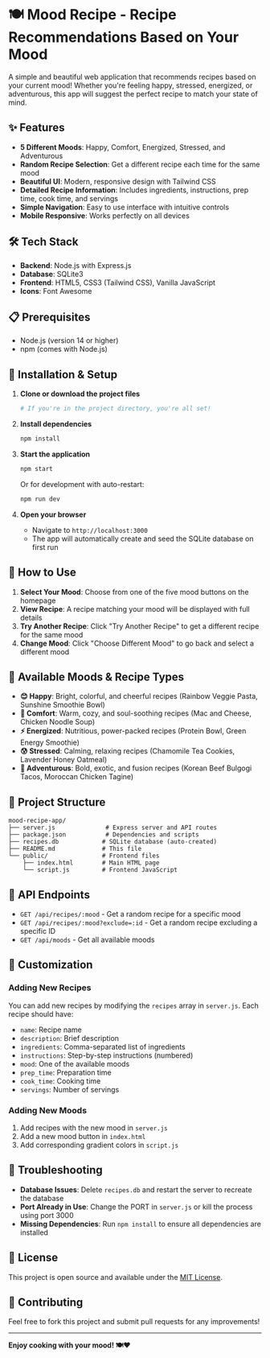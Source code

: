# 🍽️ Mood Recipe - Recipe Recommendations Based on Your Mood

A simple and beautiful web application that recommends recipes based on your current mood! Whether you're feeling happy, stressed, energized, or adventurous, this app will suggest the perfect recipe to match your state of mind.

## ✨ Features

- **5 Different Moods**: Happy, Comfort, Energized, Stressed, and Adventurous
- **Random Recipe Selection**: Get a different recipe each time for the same mood
- **Beautiful UI**: Modern, responsive design with Tailwind CSS
- **Detailed Recipe Information**: Includes ingredients, instructions, prep time, cook time, and servings
- **Simple Navigation**: Easy to use interface with intuitive controls
- **Mobile Responsive**: Works perfectly on all devices

## 🛠️ Tech Stack

- **Backend**: Node.js with Express.js
- **Database**: SQLite3
- **Frontend**: HTML5, CSS3 (Tailwind CSS), Vanilla JavaScript
- **Icons**: Font Awesome

## 📋 Prerequisites

- Node.js (version 14 or higher)
- npm (comes with Node.js)

## 🚀 Installation & Setup

1. **Clone or download the project files**
   ```bash
   # If you're in the project directory, you're all set!
   ```

2. **Install dependencies**
   ```bash
   npm install
   ```

3. **Start the application**
   ```bash
   npm start
   ```

   Or for development with auto-restart:
   ```bash
   npm run dev
   ```

4. **Open your browser**
   - Navigate to `http://localhost:3000`
   - The app will automatically create and seed the SQLite database on first run

## 🎯 How to Use

1. **Select Your Mood**: Choose from one of the five mood buttons on the homepage
2. **View Recipe**: A recipe matching your mood will be displayed with full details
3. **Try Another Recipe**: Click "Try Another Recipe" to get a different recipe for the same mood
4. **Change Mood**: Click "Choose Different Mood" to go back and select a different mood

## 🍳 Available Moods & Recipe Types

- **😊 Happy**: Bright, colorful, and cheerful recipes (Rainbow Veggie Pasta, Sunshine Smoothie Bowl)
- **🤗 Comfort**: Warm, cozy, and soul-soothing recipes (Mac and Cheese, Chicken Noodle Soup)
- **⚡ Energized**: Nutritious, power-packed recipes (Protein Bowl, Green Energy Smoothie)
- **😰 Stressed**: Calming, relaxing recipes (Chamomile Tea Cookies, Lavender Honey Oatmeal)
- **🌟 Adventurous**: Bold, exotic, and fusion recipes (Korean Beef Bulgogi Tacos, Moroccan Chicken Tagine)

## 📁 Project Structure

```
mood-recipe-app/
├── server.js              # Express server and API routes
├── package.json           # Dependencies and scripts
├── recipes.db            # SQLite database (auto-created)
├── README.md             # This file
└── public/               # Frontend files
    ├── index.html        # Main HTML page
    └── script.js         # Frontend JavaScript
```

## 🔧 API Endpoints

- `GET /api/recipes/:mood` - Get a random recipe for a specific mood
- `GET /api/recipes/:mood?exclude=:id` - Get a random recipe excluding a specific ID
- `GET /api/moods` - Get all available moods

## 🎨 Customization

### Adding New Recipes

You can add new recipes by modifying the `recipes` array in `server.js`. Each recipe should have:
- `name`: Recipe name
- `description`: Brief description
- `ingredients`: Comma-separated list of ingredients
- `instructions`: Step-by-step instructions (numbered)
- `mood`: One of the available moods
- `prep_time`: Preparation time
- `cook_time`: Cooking time
- `servings`: Number of servings

### Adding New Moods

1. Add recipes with the new mood in `server.js`
2. Add a new mood button in `index.html`
3. Add corresponding gradient colors in `script.js`

## 🐛 Troubleshooting

- **Database Issues**: Delete `recipes.db` and restart the server to recreate the database
- **Port Already in Use**: Change the PORT in `server.js` or kill the process using port 3000
- **Missing Dependencies**: Run `npm install` to ensure all dependencies are installed

## 📝 License

This project is open source and available under the [MIT License](LICENSE).

## 🤝 Contributing

Feel free to fork this project and submit pull requests for any improvements!

---

**Enjoy cooking with your mood! 🍽️❤️** 